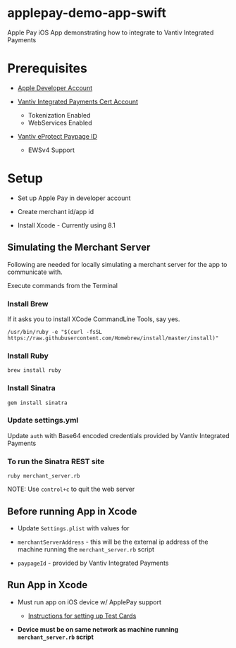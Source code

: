 # applepay-demo-app-swift

Apple Pay iOS App demonstrating how to integrate to Vantiv Integrated Payments

# Prerequisites

* [Apple Developer Account](https://developer.apple.com/programs/)

* [Vantiv Integrated Payments Cert Account](https://www.vantiv.com)

  * Tokenization Enabled
  * WebServices Enabled

* [Vantiv eProtect Paypage ID](https://www.vantiv.com)

  * EWSv4 Support

# Setup

* Set up Apple Pay in developer account

* Create merchant id/app id

* Install Xcode - Currently using 8.1

## Simulating the Merchant Server

Following are needed for locally simulating a merchant server for the app to communicate with.

Execute commands from the Terminal

### Install Brew

If it asks you to install XCode CommandLine Tools, say yes.

`/usr/bin/ruby -e "$(curl -fsSL https://raw.githubusercontent.com/Homebrew/install/master/install)"`

### Install Ruby

`brew install ruby`

### Install Sinatra

`gem install sinatra`

### Update settings.yml

Update `auth` with Base64 encoded credentials provided by Vantiv Integrated Payments

### To run the Sinatra REST site

`ruby merchant_server.rb`

NOTE: Use `control+c` to quit the web server

## Before running App in Xcode

* Update `Settings.plist` with values for

* `merchantServerAddress` - this will be the external ip address of the machine running the `merchant_server.rb` script
* `paypageId` - provided by Vantiv Integrated Payments

## Run App in Xcode

* Must run app on iOS device w/ ApplePay support
  * [Instructions for setting up Test Cards](https://developer.apple.com/support/apple-pay-sandbox/)

* __Device must be on same network as machine running `merchant_server.rb` script__
